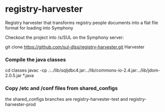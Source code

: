 # registry-harvester
Registry harvester that transforms registry people documents into a flat file format for loading into Symphony

Checkout the project into /s/SUL on the Symphony server:

git clone https://github.com/sul-dlss/registry-harvester.git Harvester

### Compile the java classes
cd classes
javac -cp .:../lib/sqljdbc4.jar:../lib/commons-io-2.4.jar:../lib/jdom-2.0.5.jar *.java

### Copy /etc and /conf files from shared_configs
the shared_configs branches are registry-harvester-test and registry-harvester-prod
